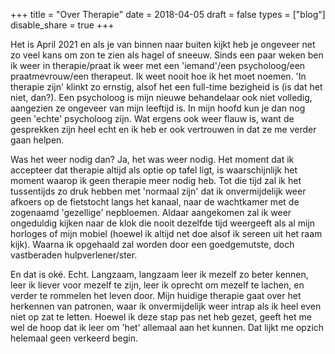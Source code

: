 +++
title = "Over Therapie"
date = 2018-04-05
draft = false
types = ["blog"]
disable_share = true
+++

Het is April 2021 en als je van binnen naar buiten kijkt heb je ongeveer net zo veel kans om zon te zien als hagel of sneeuw. Sinds een paar weken ben ik weer in therapie/praat ik weer met een 'iemand'/een psycholoog/een praatmevrouw/een therapeut. Ik weet nooit hoe ik het moet noemen. 'In therapie zijn' klinkt zo ernstig, alsof het een full-time bezigheid is (is dat het niet, dan?). Een psycholoog is mijn nieuwe behandelaar ook niet volledig, aangezien ze ongeveer van mijn leeftijd is. In mijn hoofd kun je dan nog geen 'echte' psycholoog zijn. Wat ergens ook weer flauw is, want de gesprekken zijn heel echt en ik heb er ook vertrouwen in dat ze me verder gaan helpen.

Was het weer nodig dan? Ja, het was weer nodig. Het moment dat ik accepteer dat therapie altijd als optie op tafel ligt, is waarschijnlijk het moment waarop ik geen therapie meer nodig heb. Tot die tijd zal ik het tussentijds zo druk hebben met 'normaal zijn' dat ik onvermijdelijk weer afkoers op de fietstocht langs het kanaal, naar de wachtkamer met de zogenaamd 'gezellige' nepbloemen. Aldaar aangekomen zal ik weer ongeduldig kijken naar de klok die nooit dezelfde tijd weergeeft als al mijn horloges of mijn mobiel (hoewel ik altijd net doe alsof ik sereen uit het raam kijk). Waarna ik opgehaald zal worden door een goedgemutste, doch vastberaden hulpverlener/ster. 

En dat is oké. Echt. Langzaam, langzaam leer ik mezelf zo beter kennen, leer ik liever voor mezelf te zijn, leer ik oprecht om mezelf te lachen, en verder te rommelen het leven door. Mijn huidige therapie gaat over het herkennen van patronen, waar ik onvermijdelijk weer intrap als ik heel even niet op zat te letten. Hoewel ik deze stap pas net heb gezet, geeft het me wel de hoop dat ik leer om 'het' allemaal aan het kunnen. Dat lijkt me opzich helemaal geen verkeerd begin.
